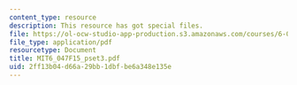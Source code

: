 ```yaml
---
content_type: resource
description: This resource has got special files.
file: https://ol-ocw-studio-app-production.s3.amazonaws.com/courses/6-047-computational-biology-fall-2015/2ff13b04d66a29bb1dbfbe6a348e135e_MIT6_047F15_pset3.pdf
file_type: application/pdf
resourcetype: Document
title: MIT6_047F15_pset3.pdf
uid: 2ff13b04-d66a-29bb-1dbf-be6a348e135e
---
```

